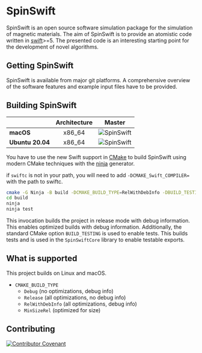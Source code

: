 # SpinSwift
SpinSwift is an open source software simulation package for the simulation of magnetic materials.
The aim of SpinSwift is to provide an atomistic code written in [swift](https://swift.org)>=5. 
The presented code is an interesting starting point for the development of novel algorithms.

## Getting SpinSwift
SpinSwift is available from major git platforms.
A comprehensive overview of the software features and example input files have to be provided.

## Building SpinSwift
| | **Architecture** | **Master** |
|---|:---:|:---:|
| **macOS**        | x86_64 |![SpinSwift](https://github.com/araven/spinswift/workflows/SwiftOnMac/badge.svg)|
| **Ubuntu 20.04** | x86_64 |![SpinSwift](https://github.com/araven/spinswift/workflows/SwiftOnLinux/badge.svg)|

You have to use the new Swift support in [CMake](https://cmake.org) to build SpinSwift using modern CMake techniques with the [ninja](https://ninja-build.org) generator.

if `swiftc` is not in your path, you will need to add `-DCMAKE_Swift_COMPILER=` with the path to swiftc.

```sh
cmake -G Ninja -B build -DCMAKE_BUILD_TYPE=RelWithDebInfo -DBUILD_TESTING=YES -DCMAKE_BUILD_WITH_INSTALL_RPATH=ON
cd build
ninja
ninja test
```

This invocation builds the project in release mode with debug information.
This enables optimized builds with debug information.
Additionally, the standard CMake option `BUILD_TESTING` is used to enable tests.
This builds tests and is used in the `SpinSwiftCore` library to enable testable exports.

## What is supported

This project builds on Linux and macOS.

- `CMAKE_BUILD_TYPE`
  * `Debug` (no optimizations, debug info)
  * `Release` (all optimizations, no debug info)
  * `RelWithDebInfo` (all optimizations, debug info)
  * `MinSizeRel` (optimized for size)
  
## Contributing

[![Contributor Covenant](https://img.shields.io/badge/Contributor%20Covenant-v2.0%20adopted-ff69b4.svg)](code_of_conduct.md)
